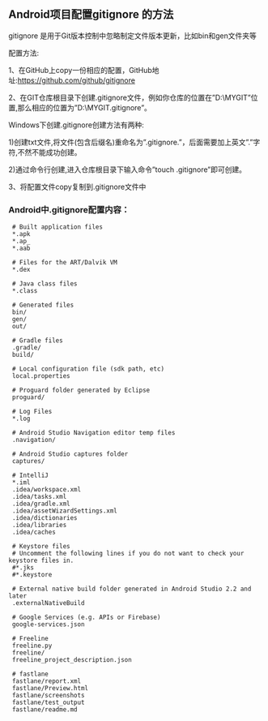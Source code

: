 ##  Android项目配置gitignore 的方法

gitignore 是用于Git版本控制中忽略制定文件版本更新，比如bin和gen文件夹等

配置方法:

1、在GitHub上copy一份相应的配置，GitHub地址:https://github.com/github/gitignore



2、在GIT仓库根目录下创建.gitignore文件，例如你仓库的位置在”D:\MYGIT”位置,那么相应的位置为”D:\MYGIT\.gitignore”。


Windows下创建.gitignore创建方法有两种:

1)创建txt文件,将文件(包含后缀名)重命名为”.gitignore.”，后面需要加上英文”.”字符,不然不能成功创建。

2)通过命令行创建,进入仓库根目录下输入命令”touch .gitignore”即可创建。



3、将配置文件copy复制到.gitignore文件中


### Android中.gitignore配置内容：
     # Built application files
     *.apk
     *.ap_
     *.aab

     # Files for the ART/Dalvik VM
     *.dex

     # Java class files
     *.class

     # Generated files
     bin/
     gen/
     out/

     # Gradle files
     .gradle/
     build/

     # Local configuration file (sdk path, etc)
     local.properties

     # Proguard folder generated by Eclipse
     proguard/

     # Log Files
     *.log

     # Android Studio Navigation editor temp files
     .navigation/

     # Android Studio captures folder
     captures/

     # IntelliJ
     *.iml
     .idea/workspace.xml
     .idea/tasks.xml
     .idea/gradle.xml
     .idea/assetWizardSettings.xml
     .idea/dictionaries
     .idea/libraries
     .idea/caches

     # Keystore files
     # Uncomment the following lines if you do not want to check your keystore files in.
     #*.jks
     #*.keystore

     # External native build folder generated in Android Studio 2.2 and later
     .externalNativeBuild

     # Google Services (e.g. APIs or Firebase)
     google-services.json

     # Freeline
     freeline.py
     freeline/
     freeline_project_description.json

     # fastlane
     fastlane/report.xml
     fastlane/Preview.html
     fastlane/screenshots
     fastlane/test_output
     fastlane/readme.md
